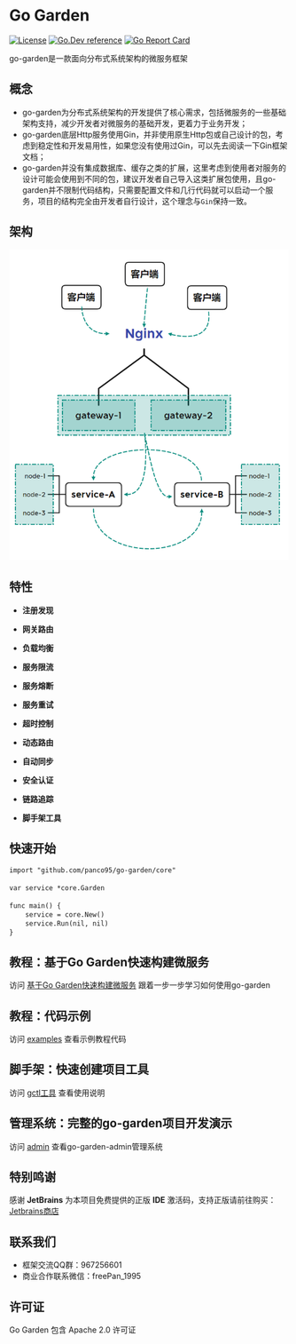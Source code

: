 # Go Garden 
[![License](https://img.shields.io/:license-apache-blue.svg)](https://opensource.org/licenses/Apache-2.0) [![Go.Dev reference](https://img.shields.io/badge/go.dev-reference-007d9c?logo=go&logoColor=white&style=flat-square)](https://pkg.go.dev/github.com/panco95/go-garden) [![Go Report Card](https://goreportcard.com/badge/github.com/panco95/go-garden)](https://goreportcard.com/report/github.com/panco95/go-garden) 


go-garden是一款面向分布式系统架构的微服务框架

## 概念

* go-garden为分布式系统架构的开发提供了核心需求，包括微服务的一些基础架构支持，减少开发者对微服务的基础开发，更着力于业务开发；
* go-garden底层Http服务使用Gin，并非使用原生Http包或自己设计的包，考虑到稳定性和开发易用性，如果您没有使用过Gin，可以先去阅读一下Gin框架文档；
* go-garden并没有集成数据库、缓存之类的扩展，这里考虑到使用者对服务的设计可能会使用到不同的包，建议开发者自己导入这类扩展包使用，且go-garden并不限制代码结构，只需要配置文件和几行代码就可以启动一个服务，项目的结构完全由开发者自行设计，这个理念与`Gin`保持一致。

## 架构

![struct](docs/struct.png "struct")


## 特性

- **注册发现**

- **网关路由**

- **负载均衡**

- **服务限流**

- **服务熔断**

- **服务重试**

- **超时控制**

- **动态路由**

- **自动同步**

- **安全认证**

- **链路追踪**

- **脚手架工具**

## 快速开始

```golang
import "github.com/panco95/go-garden/core"

var service *core.Garden

func main() {
    service = core.New()
    service.Run(nil, nil)
}
```

## 教程：基于Go Garden快速构建微服务
访问 [基于Go Garden快速构建微服务](docs/tutorial.md) 跟着一步一步学习如何使用go-garden

## 教程：代码示例
访问 [examples](examples) 查看示例教程代码

## 脚手架：快速创建项目工具
访问 [gctl工具](tools/gctl) 查看使用说明

## 管理系统：完整的go-garden项目开发演示
访问 [admin](https://github.com/panco95/go-garden-admin) 查看go-garden-admin管理系统

## 特别鸣谢
感谢 **JetBrains** 为本项目免费提供的正版 **IDE** 激活码，支持正版请前往购买：[Jetbrains商店](https://www.jetbrains.com/store/#commercial?billing=yearly)

## 联系我们
* 框架交流QQ群：967256601
* 商业合作联系微信：freePan_1995

## 许可证
Go Garden 包含 Apache 2.0 许可证